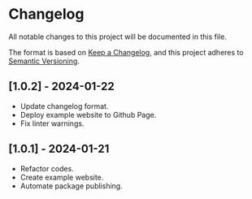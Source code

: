 # Changelog
All notable changes to this project will be documented in this file.

The format is based on [Keep a Changelog](https://keepachangelog.com/en/1.0.0/),
and this project adheres to [Semantic Versioning](https://semver.org/spec/v2.0.0.html).

## [1.0.2] - 2024-01-22

- Update changelog format.
- Deploy example website to Github Page.
- Fix linter warnings.

## [1.0.1] - 2024-01-21

- Refactor codes.
- Create example website.
- Automate package publishing.